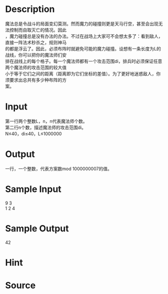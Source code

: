 
# Description

<div class="content"><div>
<div>魔法总是令战斗的局面变幻莫测。然而魔力的碰撞则更是天马行空，甚至会出现无法控制而自取灭亡的情况。因此</div>
<div>，魔力碰撞总是没有办法的办法。不过在战场上大家可不会想太多了：看到敌人，直接一阵法术秒杀之，规则神马</div>
<div>的都是浮云了。因此，必须布阵时就避免可能的魔力碰撞。设想有一条长度为L的战线，你可以把你的魔法师们安</div>
<div>排在战线上的每个格子。每一个魔法师都有一个攻击范围di，排兵时必须保证任意两个魔法师的攻击范围的较大值</div>
<div>小于等于它们之间的距离（距离即为它们坐标的差值）。为了更好地迷惑敌人，你须要求出总共有多少种布阵的方</div>
<div>案。</div>
</div>
<p></p></div>

# Input

<div class="content"><div>第一行两个整数L，n，n代表魔法师个数。</div>
<div>第二行n个数，描述魔法师的攻击范围di。</div>
<div>N≤40，di≤40，L≤1000000</div>
<p></p></div>

# Output

<div class="content"><div>一行，一个整数，代表方案数mod 1000000007的值。</div>
<p></p></div>

# Sample Input

<div class="content"><span class="sampledata">9 3<br/>
1 2 4</span></div>

# Sample Output

<div class="content"><span class="sampledata">42</span></div>

# Hint

<div class="content"><p></p></div>

# Source

<div class="content"><p><a href="problemset.php?search="></a></p></div>

